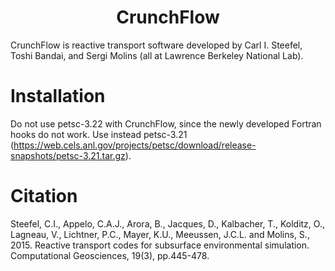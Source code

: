 <h1 align='center'>CrunchFlow</h1>

CrunchFlow is reactive transport software developed by Carl I. Steefel, Toshi Bandai, and Sergi Molins (all at Lawrence Berkeley National Lab).

# Installation
Do not use petsc-3.22 with CrunchFlow, since the newly developed Fortran hooks do not work.  Use instead petsc-3.21 (https://web.cels.anl.gov/projects/petsc/download/release-snapshots/petsc-3.21.tar.gz).

# Citation
Steefel, C.I., Appelo, C.A.J., Arora, B., Jacques, D., Kalbacher, T., Kolditz, O., Lagneau, V., Lichtner, P.C., Mayer, K.U., Meeussen, J.C.L. and Molins, S., 2015. Reactive transport codes for subsurface environmental simulation. Computational Geosciences, 19(3), pp.445-478.

